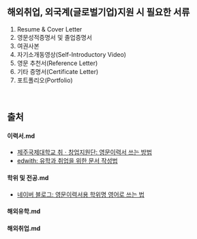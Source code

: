 ## 해외취업, 외국계(글로벌기업)지원 시 필요한 서류
1. Resume & Cover Letter
2. 영문성적증명서 및 졸업증명서
3. 여권사본
4. 자기소개동영상(Self-Introductory Video)
5. 영문 추천서(Reference Letter)
6. 기타 증명서(Certificate Letter)
7. 포트폴리오(Portfolio)
<br>

## 출처
#### 이력서.md
* [제주국제대학교 취ㆍ창업지원단: 영문이력서 쓰는 방법](http://www.jeju.ac.kr/job/reference/resume.htm?act=view&seq=4116)
* [edwith: 유학과 취업을 위한 문서 작성법](https://www.edwith.org/profile-new/joinLectures/22254)
#### 학위 및 전공.md
* [네이버 블로그: 영문이력서용 학위명 영어로 쓰는 법](https://blog.naver.com/eoyoujin/220982663606)
#### 해외유학.md
#### 해외취업.md
